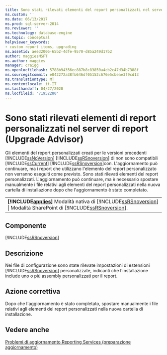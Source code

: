 ```yaml
---
title: Sono stati rilevati elementi del report personalizzati nel server di report (preparazione aggiornamento) | Microsoft Docs
ms.custom: ''
ms.date: 06/13/2017
ms.prod: sql-server-2014
ms.reviewer: ''
ms.technology: database-engine
ms.topic: conceptual
helpviewer_keywords:
- custom report items, upgrading
ms.assetid: aee32006-65b2-4dfe-9570-d85a249d17b2
author: maggiesMSFT
ms.author: maggies
manager: craigg
ms.openlocfilehash: 5788b94356ec887b8c83850a4cb2c47d34b7388f
ms.sourcegitcommit: e042272a38fb646df05152c676e5cbeae3f9cd13
ms.translationtype: MT
ms.contentlocale: it-IT
ms.lasthandoff: 04/27/2020
ms.locfileid: "71952280"
---
```

# <a name="custom-report-items-were-detected-on-the-report-server-upgrade-advisor"></a>Sono stati rilevati elementi di report personalizzati nel server di report (Upgrade Advisor)
  Gli elementi del report personalizzati creati per le versioni precedenti [!INCLUDE[ssNoVersion](../../includes/ssnoversion-md.md)] [!INCLUDE[ssRSnoversion](../../includes/ssrsnoversion-md.md)] di non sono compatibili [!INCLUDE[ssCurrent](../../includes/sscurrent-md.md)] [!INCLUDE[ssRSnoversion](../../includes/ssrsnoversion-md.md)]con. L'aggiornamento può continuare, ma i report che utilizzano l'elemento del report personalizzato non verranno eseguiti come previsto. Sono stati rilevati elementi del report personalizzati. L'aggiornamento può continuare, ma è necessario spostare manualmente i file relativi agli elementi del report personalizzati nella nuova cartella di installazione dopo che l'aggiornamento è stato completato.  
  
||  
|-|  
|**[!INCLUDE[applies](../../includes/applies-md.md)]**  Modalità nativa di [!INCLUDE[ssRSnoversion](../../includes/ssrsnoversion-md.md)] &#124; Modalità SharePoint di [!INCLUDE[ssRSnoversion](../../includes/ssrsnoversion-md.md)].|  
  
## <a name="component"></a>Componente  
 [!INCLUDE[ssRSnoversion](../../includes/ssrsnoversion-md.md)]  
  
## <a name="description"></a>Descrizione  
 Nei file di configurazione sono state rilevate impostazioni di estensioni [!INCLUDE[ssRSnoversion](../../includes/ssrsnoversion-md.md)] personalizzate, indicanti che l'installazione include uno o più assembly personalizzati per il report.  
  
## <a name="corrective-action"></a>Azione correttiva  
 Dopo che l'aggiornamento è stato completato, spostare manualmente i file relativi agli elementi del report personalizzati nella nuova cartella di installazione.  
  
## <a name="see-also"></a>Vedere anche  
 [Problemi di aggiornamento Reporting Services &#40;preparazione aggiornamento&#41;](../../../2014/sql-server/install/reporting-services-upgrade-issues-upgrade-advisor.md)  
  
  
